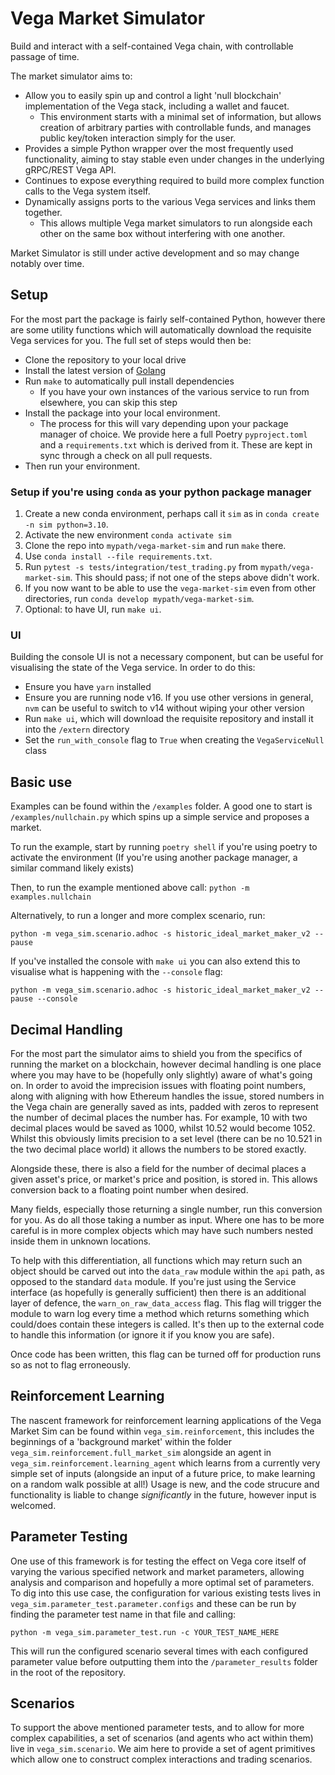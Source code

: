 # Vega Market Simulator

Build and interact with a self-contained Vega chain, with controllable passage of time.

The market simulator aims to:
 - Allow you to easily spin up and control a light 'null blockchain' implementation of the Vega stack, including a wallet and faucet.
   - This environment starts with a minimal set of information, but allows creation of arbitrary parties with controllable funds, and manages public key/token interaction simply for the user.
 - Provides a simple Python wrapper over the most frequently used functionality, aiming to stay stable even under changes in the underlying gRPC/REST Vega API.
 - Continues to expose everything required to build more complex function calls to the Vega system itself.
 - Dynamically assigns ports to the various Vega services and links them together. 
   - This allows multiple Vega market simulators to run alongside each other on the same box without interfering with one another.


Market Simulator is still under active development and so may change notably over time.


## Setup

For the most part the package is fairly self-contained Python, however there are some utility functions which will automatically download the requisite Vega services for you. The full set of steps would then be:
  - Clone the repository to your local drive
  - Install the latest version of [Golang](https://go.dev)
  - Run `make` to automatically pull install dependencies
    - If you have your own instances of the various service to run from elsewhere, you can skip this step
  - Install the package into your local environment. 
    - The process for this will vary depending upon your package manager of choice. We provide here a full Poetry `pyproject.toml` and a `requirements.txt` which is derived from it. These are kept in sync through a check on all pull requests.
 -  Then run your environment.

### Setup if you're using `conda` as your python package manager

1. Create a new conda environment, perhaps call it `sim` as in `conda create -n sim python=3.10`. 
2. Activate the new environment `conda activate sim` 
3. Clone the repo into `mypath/vega-market-sim` and run `make` there. 
4. Use `conda install --file requirements.txt`.
5. Run `pytest -s tests/integration/test_trading.py` from `mypath/vega-market-sim`. This should pass; if not one of the steps above didn't work.
6. If you now want to be able to use the `vega-market-sim` even from other directories, run `conda develop mypath/vega-market-sim`. 
7. Optional: to have UI, run `make ui`. 



### UI

Building the console UI is not a necessary component, but can be useful for visualising the state of the Vega service. In order to do this:
  - Ensure you have `yarn` installed
  - Ensure you are running node v16. If you use other versions in general, `nvm` can be useful to switch to v14 without wiping your other version
  - Run `make ui`, which will download the requisite repository and install it into the `/extern` directory
  - Set the `run_with_console` flag to `True` when creating the `VegaServiceNull` class

## Basic use

Examples can be found within the `/examples` folder. A good one to start is `/examples/nullchain.py` which spins up a simple service and proposes a market.

To run the example, start by running `poetry shell` if you're using poetry to activate the environment (If you're using another package manager, a similar command likely exists)

Then, to run the example mentioned above call:
  `python -m examples.nullchain`

Alternatively, to run a longer and more complex scenario, run:

  `python -m vega_sim.scenario.adhoc -s historic_ideal_market_maker_v2 --pause`

If you've installed the console with `make ui` you can also extend this to visualise what is happening with the `--console` flag:

  `python -m vega_sim.scenario.adhoc -s historic_ideal_market_maker_v2 --pause --console`



## Decimal Handling

For the most part the simulator aims to shield you from the specifics of running the market on a blockchain, however decimal handling is one place where you may have to be (hopefully only slightly) aware of what's going on.
In order to avoid the imprecision issues with floating point numbers, along with aligning with how Ethereum handles the issue, stored numbers in the Vega chain are generally saved as ints, padded with zeros to represent the
number of decimal places the number has. For example, 10 with two decimal places would be saved as 1000, whilst 10.52 would become 1052. Whilst this obviously limits precision to a set level (there can be no 10.521 in the 
two decimal place world) it allows the numbers to be stored exactly.

Alongside these, there is also a field for the number of decimal places a given asset's price, or market's price and position, is stored in. This allows conversion back to a floating point number when desired.

Many fields, especially those returning a single number, run this conversion for you. As do all those taking a number as input. Where one has to be more careful is in more complex objects which may have such numbers nested
inside them in unknown locations.

To help with this differentiation, all functions which may return such an object should be carved out into the `data_raw` module within the `api` path, as opposed to the standard `data` module. 
If you're just using the Service interface (as hopefully is generally sufficient) then there is an additional layer of defence, the `warn_on_raw_data_access` flag. This flag will trigger the module to 
warn log every time a method which returns something which could/does contain these integers is called. It's then up to the external code to handle this information (or ignore it if you know you are safe). 

Once code has been written, this flag can be turned off for production runs so as not to flag erroneously.


## Reinforcement Learning

The nascent framework for reinforcement learning applications of the Vega Market Sim can be found within `vega_sim.reinforcement`, this includes the beginnings of a 'background market' within the folder `vega_sim.reinforcement.full_market_sim`
alongside an agent in `vega_sim.reinforcement.learning_agent` which learns from a currently very simple set of inputs (alongside an input of a future price, to make learning on a random walk possible at all!) Usage is new, and the code strucure
and functionality is liable to change *significantly* in the future, however input is welcomed.

## Parameter Testing

One use of this framework is for testing the effect on Vega core itself of varying the various specified network and market parameters, allowing analysis and comparison and hopefully a more optimal set of parameters. 
To dig into this use case, the configuration for various existing tests lives in `vega_sim.parameter_test.parameter.configs` and these can be run by finding the parameter test name in that file and calling:

`python -m vega_sim.parameter_test.run -c YOUR_TEST_NAME_HERE`

This will run the configured scenario several times with each configured parameter value before outputting them into the `/parameter_results` folder in the root of the repository.

## Scenarios

To support the above mentioned parameter tests, and to allow for more complex capabilities, a set of scenarios (and agents who act within them) live in `vega_sim.scenario`. We aim here to provide a set of agent primitives which allow one to construct complex interactions and trading scenarios.